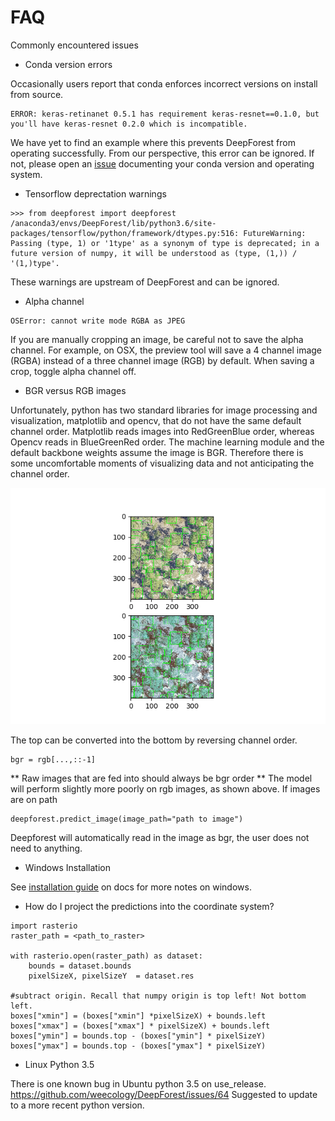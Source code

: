 # FAQ

Commonly encountered issues
* Conda version errors

Occasionally users report that conda enforces incorrect versions on install from source.

 ```
 ERROR: keras-retinanet 0.5.1 has requirement keras-resnet==0.1.0, but you'll have keras-resnet 0.2.0 which is incompatible.
 ```
We have yet to find an example where this prevents DeepForest from operating successfully. From our perspective, this error can be ignored. If not, please open an [issue](https://github.com/weecology/DeepForest/issues) documenting your conda version and operating system.

* Tensorflow deprectation warnings

```
>>> from deepforest import deepforest
/anaconda3/envs/DeepForest/lib/python3.6/site-packages/tensorflow/python/framework/dtypes.py:516: FutureWarning: Passing (type, 1) or '1type' as a synonym of type is deprecated; in a future version of numpy, it will be understood as (type, (1,)) / '(1,)type'.
```

These warnings are upstream of DeepForest and can be ignored.

* Alpha channel

```
OSError: cannot write mode RGBA as JPEG
```

If you are manually cropping an image, be careful not to save the alpha channel. For example, on OSX, the preview tool will save a 4 channel image (RGBA) instead of a three channel image (RGB) by default. When saving a crop, toggle alpha channel off.

* BGR versus RGB images

Unfortunately, python has two standard libraries for image processing and visualization, matplotlib and opencv, that do not have the same default channel order. Matplotlib reads images into RedGreenBlue order, whereas Opencv reads in BlueGreenRed order. The machine learning module and the default backbone weights assume the image is BGR. Therefore there is some uncomfortable moments of visualizing data and not anticipating the channel order.

![](../www/bgr_rgb.png)

The top can be converted into the bottom by reversing channel order.

```
bgr = rgb[...,::-1]
```

** Raw images that are fed into  should always be bgr order ** The model will perform slightly more poorly on rgb images, as shown above. If images are on path

```
deepforest.predict_image(image_path="path to image")
```

Deepforest will automatically read in the image as bgr, the user does not need to anything.

* Windows Installation

See [installation guide](installation.md/#Windows-installation) on docs for more notes on windows.

* How do I project the predictions into the coordinate system?

```
import rasterio
raster_path = <path_to_raster>

with rasterio.open(raster_path) as dataset:
    bounds = dataset.bounds
    pixelSizeX, pixelSizeY  = dataset.res

#subtract origin. Recall that numpy origin is top left! Not bottom left.
boxes["xmin"] = (boxes["xmin"] *pixelSizeX) + bounds.left
boxes["xmax"] = (boxes["xmax"] * pixelSizeX) + bounds.left
boxes["ymin"] = bounds.top - (boxes["ymin"] * pixelSizeY)
boxes["ymax"] = bounds.top - (boxes["ymax"] * pixelSizeY)
```

* Linux Python 3.5

There is one known bug in Ubuntu python 3.5 on use_release.
https://github.com/weecology/DeepForest/issues/64
Suggested to update to a more recent python version.
